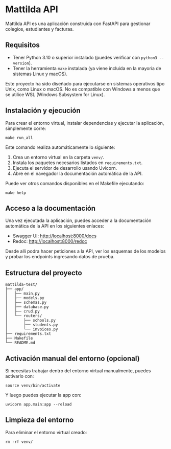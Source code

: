 # Mattilda API

Mattilda API es una aplicación construida con FastAPI para gestionar colegios, estudiantes y facturas.

## Requisitos

* Tener Python 3.10 o superior instalado (puedes verificar con `python3 --version`).
* Tener la herramienta `make` instalada (ya viene incluida en la mayoría de sistemas Linux y macOS).

Este proyecto ha sido diseñado para ejecutarse en sistemas operativos tipo Unix, como Linux o macOS. No es compatible con Windows a menos que se utilice WSL (Windows Subsystem for Linux).

## Instalación y ejecución

Para crear el entorno virtual, instalar dependencias y ejecutar la aplicación, simplemente corre:

```
make run_all
```

Este comando realiza automáticamente lo siguiente:

1. Crea un entorno virtual en la carpeta `venv/`.
2. Instala los paquetes necesarios listados en `requirements.txt`.
3. Ejecuta el servidor de desarrollo usando Uvicorn.
4. Abre en el navegador la documentación automática de la API.

Puede ver otros comandos disponibles en el Makefile ejecutando:

```
make help
```

## Acceso a la documentación

Una vez ejecutada la aplicación, puedes acceder a la documentación automática de la API en los siguientes enlaces:

* Swagger UI: [http://localhost:8000/docs](http://localhost:8000/docs)
* Redoc: [http://localhost:8000/redoc](http://localhost:8000/redoc)

Desde alli podra hacer peticiones a la API, ver los esquemas de los modelos y probar los endpoints ingresando datos de prueba.

## Estructura del proyecto

```
mattilda-test/
├── app/
│   ├── main.py
│   ├── models.py
│   ├── schemas.py
│   ├── database.py
│   ├── crud.py
│   └── routers/
│       ├── schools.py
│       ├── students.py
│       └── invoices.py
├── requirements.txt
├── Makefile
└── README.md
```

## Activación manual del entorno (opcional)

Si necesitas trabajar dentro del entorno virtual manualmente, puedes activarlo con:

```
source venv/bin/activate
```

Y luego puedes ejecutar la app con:

```
uvicorn app.main:app --reload
```

## Limpieza del entorno

Para eliminar el entorno virtual creado:

```
rm -rf venv/
```
